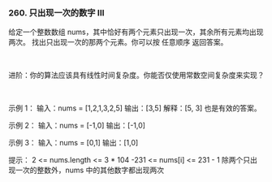 ### 260. 只出现一次的数字 III

给定一个整数数组 nums，其中恰好有两个元素只出现一次，其余所有元素均出现两次。 找出只出现一次的那两个元素。你可以按 任意顺序 返回答案。

 

进阶：你的算法应该具有线性时间复杂度。你能否仅使用常数空间复杂度来实现？

 

示例 1：
输入：nums = [1,2,1,3,2,5]
输出：[3,5]
解释：[5, 3] 也是有效的答案。

示例 2：
输入：nums = [-1,0]
输出：[-1,0]

示例 3：
输入：nums = [0,1]
输出：[1,0]

提示：
2 <= nums.length <= 3 * 104
-231 <= nums[i] <= 231 - 1
除两个只出现一次的整数外，nums 中的其他数字都出现两次


